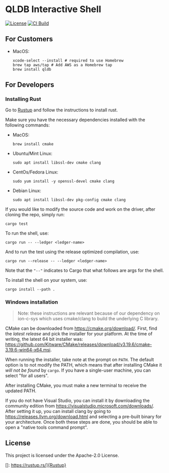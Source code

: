 # QLDB Interactive Shell

[![License](https://img.shields.io/hexpm/l/plug.svg)](https://github.com/awslabs/amazon-qldb-shell/blob/main/LICENSE)
[![CI Build](https://github.com/awslabs/amazon-qldb-shell/workflows/CI%20Build/badge.svg)](https://github.com/awslabs/amazon-qldb-shell/actions?query=workflow%3A%22CI+Build%22)

## For Customers

* MacOS:
   ```
   xcode-select --install # required to use Homebrew
   brew tap aws/tap # Add AWS as a Homebrew tap
   brew install qldb
   ```

## For Developers

### Installing Rust

Go to [Rustup](https://rustup.rs/) and follow the instructions to install rust. 

Make sure you have the necessary dependencies installed with the following commands:

* MacOS:
    ```
    brew install cmake
    ```
* Ubuntu/Mint Linux:
    ```
    sudo apt install libssl-dev cmake clang
    ```
* CentOs/Fedora Linux:
    ```
    sudo yum install -y openssl-devel cmake clang
    ```
* Debian Linux:
    ```
    sudo apt install libssl-dev pkg-config cmake clang
    ```

If you would like to modify the source code and work on the driver, after cloning the repo, simply run:

```
cargo test
```

To run the shell, use:

```
cargo run -- --ledger <ledger-name>
```

And to run the test using the release optimized compilation, use:

```
cargo run --release -- --ledger <ledger-name>
```

Note that the `"--"` indicates to Cargo that what follows are args for the shell.

To install the shell on your system, use:

```
cargo install --path .
```

### Windows installation

> Note: these instructions are relevant because of our dependency on ion-c-sys
> which uses cmake/clang to build the underlying C library.

CMake can be downloaded from https://cmake.org/download/. First, find the
*latest release* and pick the installer for your platform. At the time of
writing, the latest 64 bit installer was:
https://github.com/Kitware/CMake/releases/download/v3.19.6/cmake-3.19.6-win64-x64.msi.

When running the installer, take note at the prompt on `PATH`. The default
option is to not modify the PATH, which means that after installing CMake it
*will not be found* by `cargo`. If you have a single-user machine, you can
select "for all users".

After installing CMake, you must make a new terminal to receive the updated
PATH.

If you do not have Visual Studio, you can install it by downloading the
community edition from https://visualstudio.microsoft.com/downloads/. After
setting it up, you can install clang by going to
https://releases.llvm.org/download.html and selecting a pre-built binary for
your architecture. Once both these steps are done, you should be able to open a
"native tools command prompt".

## License

This project is licensed under the Apache-2.0 License.


[]: https://rustup.rs/]{Rustup}
